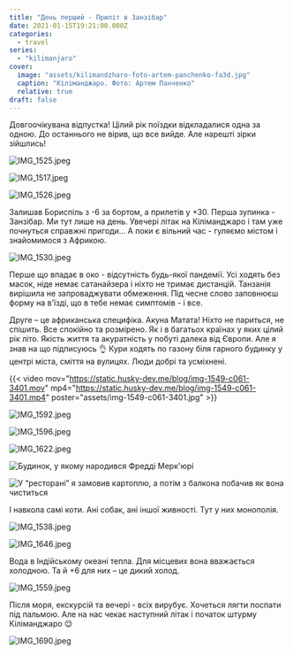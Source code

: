 ```yaml
---
title: "День перший - Приліт в Занзібар"
date: 2021-01-15T19:21:00.000Z
categories:
  - travel
series:
  - "kilimanjaro"
cover:
  image: "assets/kilimandzharo-foto-artem-panchenko-fa3d.jpg"
  caption: "Кіліманджаро. Фото: Артем Панченко"
  relative: true
draft: false
---
```


Довгоочікувана відпустка! Цілий рік поїздки відкладалися одна за одною. До останнього не вірив, що все вийде. Але нарешті зірки зійшлись!

![IMG_1525.jpeg](assets/img-1525-9d36.jpg)

![IMG_1517.jpeg](assets/img-1517-49f7.jpg)

![IMG_1526.jpeg](assets/img-1526-7a8b.jpg)

Залишав Бориспіль з -6 за бортом, а прилетів у +30. Перша зупинка - Занзібар. Ми тут лише на день. Увечері літак на Кіліманджаро і там уже почнуться справжні пригоди... А поки є вільний час - гуляємо містом і знайомимося з Африкою.

![IMG_1530.jpeg](assets/img-1530-3432.jpg)

Перше що впадає в око - відсутність будь-якої пандемії. Усі ходять без масок, ніде немає сатанайзера і ніхто не тримає дистанцій. Танзанія вирішила не запроваджувати обмеження. Під чесне слово заповнюєш форму на в'їзді, що в тебе немає симптомів - і все.

Друге – це африканська специфіка. Акуна Матата! Ніхто не париться, не спішить. Все спокійно та розмірено. Як і в багатьох країнах у яких цілий рік літо. Якість життя та акуратність у побуті далека від Європи. Але я знав на що підписуюсь 👌 Кури ходять по газону біля гарного будинку у центрі міста, сміття на вулицях. Люди добрі та усміхнені.

{{< video mov="https://static.husky-dev.me/blog/img-1549-c061-3401.mov" mp4="https://static.husky-dev.me/blog/img-1549-c061-3401.mp4" poster="assets/img-1549-c061-3401.jpg" >}}

![IMG_1592.jpeg](assets/img-1592-24a1.jpg)

![IMG_1596.jpeg](assets/img-1596-0c7b.jpg)

![IMG_1622.jpeg](assets/img-1622-5797.jpg)

![Будинок, у якому народився Фредді Мерк'юрі](assets/budinok-u-yakomu-narodivsya-freddi-merkyuri-7a2b.jpg "Будинок, у якому народився Фредді Мерк'юрі")

![У “ресторані” я замовив картоплю, а потім з балкона побачив як вона чиститься](assets/u-restorani-ya-zamoviv-kartoplyu-a-potim-z-balkona-pobachiv-yak-vona-chistitsya-97d1.jpg "У “ресторані” я замовив картоплю, а потім з балкона побачив як вона чиститься")

І навкола самі коти. Ані собак, ані іншої живності. Тут у них монополія.

![IMG_1538.jpeg](assets/img-1538-a5d1.jpg)

![IMG_1646.jpeg](assets/img-1646-713d.jpg)

Вода в Індійському океані тепла. Для місцевих вона вважається холодною. Та й +6 для них – це дикий холод.

![IMG_1559.jpeg](assets/img-1559-6f6f.jpg)

Після моря, екскурсій та вечері - всіх вирубує. Хочеться лягти поспати під пальмою. Але на нас чекає наступний літак і початок штурму Кіліманджаро 😌

![IMG_1690.jpeg](assets/img-1690-74e9.jpg)
